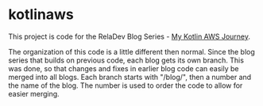 # kotlinaws
This project is code for the RelaDev Blog Series - [My Kotlin AWS Journey](https://reladev.org/my-kotlin-aws-journey/).

The organization of this code is a little different then normal.  Since the blog series that builds on previous code, each blog gets its own branch.  This was done, so that changes and fixes in earlier blog code can easily be merged into all blogs.  Each branch starts with "/blog/", then a number and the name of the blog.  The number is used to order the code to allow for easier merging.
